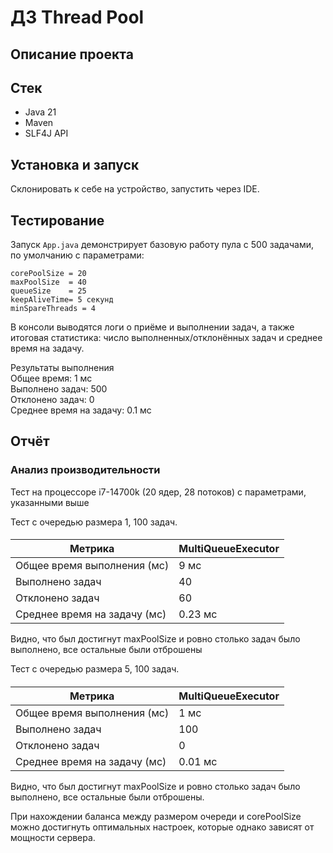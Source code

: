 # ДЗ Thread Pool
## Описание проекта

## Стек

* Java 21
* Maven
* SLF4J API

## Установка и запуск
Склонировать к себе на устройство, запустить через IDE.

## Тестирование

Запуск `App.java` демонстрирует базовую работу пула с 500 задачами, по умолчанию с параметрами:

```
corePoolSize = 20
maxPoolSize  = 40
queueSize    = 25
keepAliveTime= 5 секунд
minSpareThreads = 4
```

В консоли выводятся логи о приёме и выполнении задач, а также итоговая статистика: число выполненных/отклонённых задач и среднее время на задачу.

Результаты выполнения<br/>
Общее время: 1 мс<br/>
Выполнено задач: 500<br/>
Отклонено задач: 0<br/>
Среднее время на задачу: 0.1 мс<br/>

## Отчёт

### Анализ производительности

Тест на процессоре i7-14700k (20 ядер, 28 потоков) с параметрами, указанными выше

Тест с очередью размера 1, 100 задач.
#### 

| Метрика                      | MultiQueueExecutor | 
| ---------------------------- | ------------------ | 
| Общее время выполнения (мс)  |       9 мс         |
| Выполнено задач              |       40           |
| Отклонено задач              |       60           | 
| Среднее время на задачу (мс) |       0.23 мс      |

Видно, что был достигнут maxPoolSize и ровно столько задач было выполнено, все остальные были отброшены

Тест с очередью размера 5, 100 задач.
#### 

| Метрика                      | MultiQueueExecutor | 
| ---------------------------- | ------------------ | 
| Общее время выполнения (мс)  |       1 мс         |
| Выполнено задач              |       100          |
| Отклонено задач              |        0           | 
| Среднее время на задачу (мс) |       0.01 мс      |

Видно, что был достигнут maxPoolSize и ровно столько задач было выполнено, все остальные были отброшены.

При нахождении баланса между размером очереди и corePoolSize можно достигнуть оптимальных настроек, которые однако зависят от мощности сервера.


